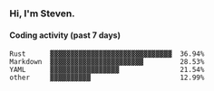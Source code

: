 ### Hi, I'm Steven.

#### Coding activity (past 7 days)
```
Rust      ▓▓▓▓▓▓▓▓▓▓▓▓▓▓▓▓▓▓▓▓▓▓▓▓▓▓▓▓▓▓  36.94%
Markdown  ▓▓▓▓▓▓▓▓▓▓▓▓▓▓▓▓▓▓▓▓▓▓▓         28.53%
YAML      ▓▓▓▓▓▓▓▓▓▓▓▓▓▓▓▓▓               21.54%
other     ▓▓▓▓▓▓▓▓▓▓                      12.99%
```
